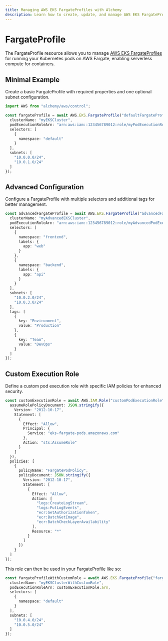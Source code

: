 ```yaml
---
title: Managing AWS EKS FargateProfiles with Alchemy
description: Learn how to create, update, and manage AWS EKS FargateProfiles using Alchemy Cloud Control.
---
```


# FargateProfile

The FargateProfile resource allows you to manage [AWS EKS FargateProfiles](https://docs.aws.amazon.com/eks/latest/userguide/) for running your Kubernetes pods on AWS Fargate, enabling serverless compute for containers.

## Minimal Example

Create a basic FargateProfile with required properties and one optional subnet configuration.

```ts
import AWS from "alchemy/aws/control";

const fargateProfile = await AWS.EKS.FargateProfile("defaultFargateProfile", {
  clusterName: "myEKSCluster",
  podExecutionRoleArn: "arn:aws:iam::123456789012:role/myPodExecutionRole",
  selectors: [
    {
      namespace: "default"
    }
  ],
  subnets: [
    "10.0.0.0/24",
    "10.0.1.0/24"
  ]
});
```

## Advanced Configuration

Configure a FargateProfile with multiple selectors and additional tags for better management.

```ts
const advancedFargateProfile = await AWS.EKS.FargateProfile("advancedFargateProfile", {
  clusterName: "myAdvancedEKSCluster",
  podExecutionRoleArn: "arn:aws:iam::123456789012:role/myAdvancedPodExecutionRole",
  selectors: [
    {
      namespace: "frontend",
      labels: {
        app: "web"
      }
    },
    {
      namespace: "backend",
      labels: {
        app: "api"
      }
    }
  ],
  subnets: [
    "10.0.2.0/24",
    "10.0.3.0/24"
  ],
  tags: [
    {
      key: "Environment",
      value: "Production"
    },
    {
      key: "Team",
      value: "DevOps"
    }
  ]
});
```

## Custom Execution Role

Define a custom pod execution role with specific IAM policies for enhanced security.

```ts
const customExecutionRole = await AWS.IAM.Role("customPodExecutionRole", {
  assumeRolePolicyDocument: JSON.stringify({
    Version: "2012-10-17",
    Statement: [
      {
        Effect: "Allow",
        Principal: {
          Service: "eks-fargate-pods.amazonaws.com"
        },
        Action: "sts:AssumeRole"
      }
    ]
  }),
  policies: [
    {
      policyName: "FargatePodPolicy",
      policyDocument: JSON.stringify({
        Version: "2012-10-17",
        Statement: [
          {
            Effect: "Allow",
            Action: [
              "logs:CreateLogStream",
              "logs:PutLogEvents",
              "ecr:GetAuthorizationToken",
              "ecr:BatchGetImage",
              "ecr:BatchCheckLayerAvailability"
            ],
            Resource: "*"
          }
        ]
      })
    }
  ]
});
```

This role can then be used in your FargateProfile like so:

```ts
const fargateProfileWithCustomRole = await AWS.EKS.FargateProfile("fargateProfileWithCustomRole", {
  clusterName: "myEKSClusterWithCustomRole",
  podExecutionRoleArn: customExecutionRole.arn,
  selectors: [
    {
      namespace: "default"
    }
  ],
  subnets: [
    "10.0.4.0/24",
    "10.0.5.0/24"
  ]
});
```